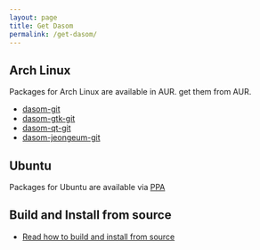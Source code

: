 ```yaml
---
layout: page
title: Get Dasom
permalink: /get-dasom/
---
```


## Arch Linux
Packages for Arch Linux are available in AUR. get them from AUR.

- [dasom-git](https://aur.archlinux.org/packages/dasom-git/)
- [dasom-gtk-git](https://aur.archlinux.org/packages/dasom-gtk-git/)
- [dasom-qt-git](https://aur.archlinux.org/packages/dasom-qt-git/)
- [dasom-jeongeum-git](https://aur.archlinux.org/packages/dasom-jeongeum-git/)

## Ubuntu
Packages for Ubuntu are available via [PPA](https://launchpad.net/~dasom/+archive/ubuntu/ppa)


## Build and Install from source
- [Read how to build and install from source](https://github.com/dasom-im/dasom/wiki/Build-and-Install-from-Source)
